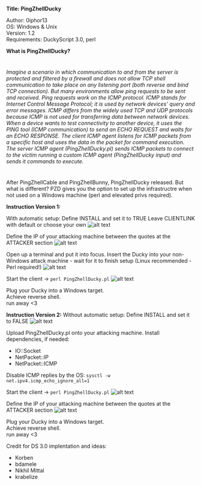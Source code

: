 **Title: PingZhellDucky**

<p>Author: 0iphor13<br>
OS: Windows & Unix<br>
Version: 1.2<br>
Requirements: DuckyScript 3.0, perl</p>

**What is PingZhellDucky?**
#
*Imagine a scenario in which communication to and from the server is protected and filtered by a firewall and does not allow TCP shell communication to take place on any listening port (both reverse and bind TCP connection).*
*But many environments allow ping requests to be sent and received. Ping requests work on the ICMP protocol.*
*ICMP stands for Internet Control Message Protocol; it is used by network devices’ query and error messages. ICMP differs from the widely used TCP and UDP protocols because ICMP is not used for transferring data between network devices.*
*When a device wants to test connectivity to another device, it uses the PING tool (ICMP communication) to send an ECHO REQUEST and waits for an ECHO RESPONSE.*
*The client ICMP agent listens for ICMP packets from a specific host and uses the data in the packet for command execution.*
*The server ICMP agent (PingZhellDucky.pl) sends ICMP packets to connect to the victim running a custom ICMP agent (PingZhellDucky input) and sends it commands to execute.*
#
After PingZhellCable and PingZhellBunny, PingZhellDucky released. But what is different? PZD gives you the option to set up the infrastructre when not used on a Windows machine (perl and elevated privs required).

**Instruction Version 1:**

With automatic setup:
Define INSTALL and set it to TRUE
Leave CLIENTLINK with default or choose your own
![alt text](https://github.com/0iphor13/usbrubberducky-payloads/blob/master/payloads/library/remote_access/PingZhellDucky/media/setupauto.png)

Define the IP of your attacking machine between the quotes at the ATTACKER section
![alt text](https://github.com/0iphor13/usbrubberducky-payloads/blob/master/payloads/library/remote_access/PingZhellDucky/media/ip.png)

Open up a terminal and put it into focus. Insert the Ducky into your non-Windows attack machine - wait for it to finish setup (Linux recommended - Perl required!)
![alt text](https://github.com/0iphor13/usbrubberducky-payloads/blob/master/payloads/library/remote_access/PingZhellDucky/media/setup.png)

Start the client -> `perl PingZhellDucky.pl`
![alt text](https://github.com/0iphor13/usbrubberducky-payloads/blob/master/payloads/library/remote_access/PingZhellDucky/media/Client.png)

<p>Plug your Ducky into a Windows target.<br>
Achieve reverse shell.<br>
   run away <3</p>

**Instruction Version 2:**
Without automatic setup:
Define INSTALL and set it to FALSE
![alt text](https://github.com/0iphor13/usbrubberducky-payloads/blob/master/payloads/library/remote_access/PingZhellDucky/media/install.png)

Upload PingZhellDucky.pl onto your attacking machine.
Install dependencies, if needed:
- IO::Socket
- NetPacket::IP
- NetPacket::ICMP

Disable ICMP replies by the OS:
    `sysctl -w net.ipv4.icmp_echo_ignore_all=1`

Start the client -> `perl PingZhellDucky.pl`
![alt text](https://github.com/0iphor13/usbrubberducky-payloads/blob/master/payloads/library/remote_access/PingZhellDucky/media/Client.png)

Define the IP of your attacking machine between the quotes at the ATTACKER section
![alt text](https://github.com/0iphor13/usbrubberducky-payloads/blob/master/payloads/library/remote_access/PingZhellDucky/media/ip.png)

<p>Plug your Ducky into a Windows target.<br>
Achieve reverse shell.<br>
   run away <3</p>


Credit for DS 3.0 implentation and ideas:
- Korben
- bdamele
- Nikhil Mittal
- krabelize

